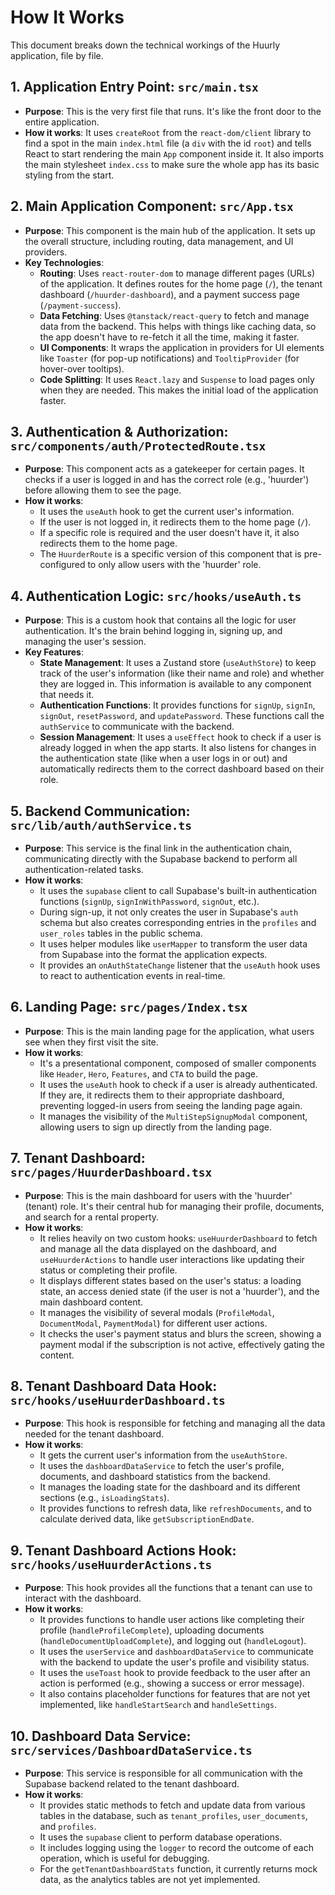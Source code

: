 # How It Works

This document breaks down the technical workings of the Huurly application, file by file.

## 1. Application Entry Point: `src/main.tsx`

- **Purpose**: This is the very first file that runs. It's like the front door to the entire application.
- **How it works**: It uses `createRoot` from the `react-dom/client` library to find a spot in the main `index.html` file (a `div` with the id `root`) and tells React to start rendering the main `App` component inside it. It also imports the main stylesheet `index.css` to make sure the whole app has its basic styling from the start.

## 2. Main Application Component: `src/App.tsx`

- **Purpose**: This component is the main hub of the application. It sets up the overall structure, including routing, data management, and UI providers.
- **Key Technologies**:
  - **Routing**: Uses `react-router-dom` to manage different pages (URLs) of the application. It defines routes for the home page (`/`), the tenant dashboard (`/huurder-dashboard`), and a payment success page (`/payment-success`).
  - **Data Fetching**: Uses `@tanstack/react-query` to fetch and manage data from the backend. This helps with things like caching data, so the app doesn't have to re-fetch it all the time, making it faster.
  - **UI Components**: It wraps the application in providers for UI elements like `Toaster` (for pop-up notifications) and `TooltipProvider` (for hover-over tooltips).
  - **Code Splitting**: It uses `React.lazy` and `Suspense` to load pages only when they are needed. This makes the initial load of the application faster.

## 3. Authentication & Authorization: `src/components/auth/ProtectedRoute.tsx`

- **Purpose**: This component acts as a gatekeeper for certain pages. It checks if a user is logged in and has the correct role (e.g., 'huurder') before allowing them to see the page.
- **How it works**:
  - It uses the `useAuth` hook to get the current user's information.
  - If the user is not logged in, it redirects them to the home page (`/`).
  - If a specific role is required and the user doesn't have it, it also redirects them to the home page.
  - The `HuurderRoute` is a specific version of this component that is pre-configured to only allow users with the 'huurder' role.

## 4. Authentication Logic: `src/hooks/useAuth.ts`

- **Purpose**: This is a custom hook that contains all the logic for user authentication. It's the brain behind logging in, signing up, and managing the user's session.
- **Key Features**:
  - **State Management**: It uses a Zustand store (`useAuthStore`) to keep track of the user's information (like their name and role) and whether they are logged in. This information is available to any component that needs it.
  - **Authentication Functions**: It provides functions for `signUp`, `signIn`, `signOut`, `resetPassword`, and `updatePassword`. These functions call the `authService` to communicate with the backend.
  - **Session Management**: It uses a `useEffect` hook to check if a user is already logged in when the app starts. It also listens for changes in the authentication state (like when a user logs in or out) and automatically redirects them to the correct dashboard based on their role.

## 5. Backend Communication: `src/lib/auth/authService.ts`

- **Purpose**: This service is the final link in the authentication chain, communicating directly with the Supabase backend to perform all authentication-related tasks.
- **How it works**:
  - It uses the `supabase` client to call Supabase's built-in authentication functions (`signUp`, `signInWithPassword`, `signOut`, etc.).
  - During sign-up, it not only creates the user in Supabase's `auth` schema but also creates corresponding entries in the `profiles` and `user_roles` tables in the public schema.
  - It uses helper modules like `userMapper` to transform the user data from Supabase into the format the application expects.
  - It provides an `onAuthStateChange` listener that the `useAuth` hook uses to react to authentication events in real-time.

## 6. Landing Page: `src/pages/Index.tsx`

- **Purpose**: This is the main landing page for the application, what users see when they first visit the site.
- **How it works**:
  - It's a presentational component, composed of smaller components like `Header`, `Hero`, `Features`, and `CTA` to build the page.
  - It uses the `useAuth` hook to check if a user is already authenticated. If they are, it redirects them to their appropriate dashboard, preventing logged-in users from seeing the landing page again.
  - It manages the visibility of the `MultiStepSignupModal` component, allowing users to sign up directly from the landing page.

## 7. Tenant Dashboard: `src/pages/HuurderDashboard.tsx`

- **Purpose**: This is the main dashboard for users with the 'huurder' (tenant) role. It's their central hub for managing their profile, documents, and search for a rental property.
- **How it works**:
  - It relies heavily on two custom hooks: `useHuurderDashboard` to fetch and manage all the data displayed on the dashboard, and `useHuurderActions` to handle user interactions like updating their status or completing their profile.
  - It displays different states based on the user's status: a loading state, an access denied state (if the user is not a 'huurder'), and the main dashboard content.
  - It manages the visibility of several modals (`ProfileModal`, `DocumentModal`, `PaymentModal`) for different user actions.
  - It checks the user's payment status and blurs the screen, showing a payment modal if the subscription is not active, effectively gating the content.

## 8. Tenant Dashboard Data Hook: `src/hooks/useHuurderDashboard.ts`

- **Purpose**: This hook is responsible for fetching and managing all the data needed for the tenant dashboard.
- **How it works**:
  - It gets the current user's information from the `useAuthStore`.
  - It uses the `dashboardDataService` to fetch the user's profile, documents, and dashboard statistics from the backend.
  - It manages the loading state for the dashboard and its different sections (e.g., `isLoadingStats`).
  - It provides functions to refresh data, like `refreshDocuments`, and to calculate derived data, like `getSubscriptionEndDate`.

## 9. Tenant Dashboard Actions Hook: `src/hooks/useHuurderActions.ts`

- **Purpose**: This hook provides all the functions that a tenant can use to interact with the dashboard.
- **How it works**:
  - It provides functions to handle user actions like completing their profile (`handleProfileComplete`), uploading documents (`handleDocumentUploadComplete`), and logging out (`handleLogout`).
  - It uses the `userService` and `dashboardDataService` to communicate with the backend to update the user's profile and visibility status.
  - It uses the `useToast` hook to provide feedback to the user after an action is performed (e.g., showing a success or error message).
  - It also contains placeholder functions for features that are not yet implemented, like `handleStartSearch` and `handleSettings`.

## 10. Dashboard Data Service: `src/services/DashboardDataService.ts`

- **Purpose**: This service is responsible for all communication with the Supabase backend related to the tenant dashboard.
- **How it works**:
  - It provides static methods to fetch and update data from various tables in the database, such as `tenant_profiles`, `user_documents`, and `profiles`.
  - It uses the `supabase` client to perform database operations.
  - It includes logging using the `logger` to record the outcome of each operation, which is useful for debugging.
  - For the `getTenantDashboardStats` function, it currently returns mock data, as the analytics tables are not yet implemented.